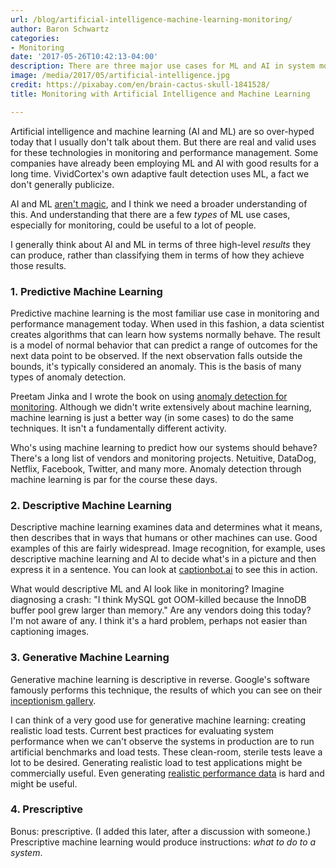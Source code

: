 ```yaml
---
url: /blog/artificial-intelligence-machine-learning-monitoring/
author: Baron Schwartz
categories:
- Monitoring
date: '2017-05-26T10:42:13-04:00'
description: There are three major use cases for ML and AI in system monitoring.
image: /media/2017/05/artificial-intelligence.jpg
credit: https://pixabay.com/en/brain-cactus-skull-1841528/
title: Monitoring with Artificial Intelligence and Machine Learning

---
```

Artificial intelligence and machine learning (AI and ML) are so over-hyped today
that I usually don't talk about them.  But there are real and valid uses for
these technologies in monitoring and performance management. Some companies have
already been employing ML and AI with good results for a long time.
VividCortex's own adaptive fault detection uses ML, a fact we don't generally
publicize.

AI and ML [aren't magic](http://www.fast.ai/), and I think we need a broader
understanding of this. And understanding that there are a few _types_ of ML use
cases, especially for monitoring, could be useful to a lot of people.

<!--more-->

I generally think about AI and ML in terms of three high-level _results_ they
can produce, rather than classifying them in terms of how they achieve those
results.

### 1. Predictive Machine Learning

Predictive machine learning is the most familiar use case in
monitoring and performance management today. When used in this fashion, a data
scientist creates algorithms that can learn how systems normally behave. The
result is a model of normal behavior that can predict a range of outcomes for
the next data point to be observed. If the next observation falls outside the
bounds, it's typically considered an anomaly. This is the basis of many types of
anomaly detection.

Preetam Jinka and I wrote the book on using [anomaly detection for
monitoring](http://www.oreilly.com/webops-perf/free/anomaly-detection-monitoring.csp).
Although we didn't write extensively about machine learning, machine learning is just
a better way (in some cases) to do the same techniques. It isn't a fundamentally
different activity.

Who's using machine learning to predict how our systems should behave? There's a
long list of vendors and monitoring projects. Netuitive, DataDog, Netflix,
Facebook, Twitter, and many more. Anomaly detection through machine learning is
par for the course these days.

### 2. Descriptive Machine Learning

Descriptive machine learning examines data and determines what it means, then
describes that in ways that humans or other machines can use. Good examples of
this are fairly widespread. Image recognition, for example, uses descriptive
machine learning and AI to decide what's in a picture and then express it in a
sentence. You can look at [captionbot.ai](https://www.captionbot.ai) to see this
in action.

What would descriptive ML and AI look like in monitoring? Imagine diagnosing a
crash: "I think MySQL got OOM-killed because the InnoDB buffer pool grew larger
than memory." Are any vendors doing this today? I'm not aware of any. I think
it's a hard problem, perhaps not easier than captioning images.

### 3. Generative Machine Learning

Generative machine learning is descriptive in reverse. Google's software
famously performs this technique, the results of which you can see on their
[inceptionism
gallery](https://photos.google.com/share/AF1QipPX0SCl7OzWilt9LnuQliattX4OUCj_8EP65_cTVnBmS1jnYgsGQAieQUc1VQWdgQ?key=aVBxWjhwSzg2RjJWLWRuVFBBZEN1d205bUdEMnhB).

I can think of a very good use for generative machine learning: creating
realistic load tests. Current best practices for evaluating system performance
when we can't observe the systems in production are to run artificial benchmarks
and load tests. These clean-room, sterile tests leave a lot to be desired.
Generating realistic load to test applications might be commercially useful.
Even generating [realistic performance
data](https://www.xaprb.com/blog/2014/01/24/methods-generate-realistic-time-series-data/)
is hard and might be useful.

### 4. Prescriptive

Bonus: prescriptive. (I added this later, after a discussion with someone.) Prescriptive machine learning would produce instructions: _what to do to a system_.

